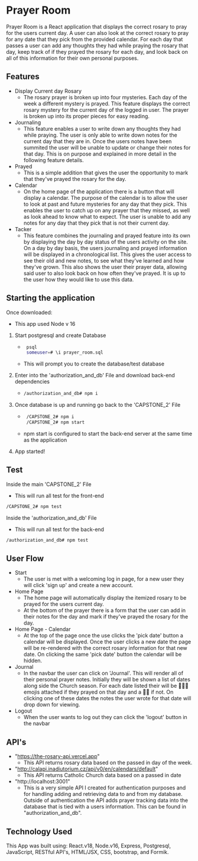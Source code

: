 # Prayer Room

Prayer Room is a React application that displays the correct rosary to pray for the users current day. A user can also look at the correct rosary to pray for any date that they pick from the provided calendar. For each day that passes a user can add any thoughts they had while praying the rosary that day, keep track of if they prayed the rosary for each day, and look back on all of this information for their own personal purposes. 

## Features
- Display Current day Rosary
   - The rosary prayer is broken up into four mysteries. Each day of the week a different mystery is prayed. This feature displays the correct rosary mystery for the current day of the logged in user. The prayer is broken up into its proper pieces for easy reading. 
- Journaling 
  - This feature enables a user to write down any thoughts they had while praying. The user is only able to write down notes for the current day that they are in. Once the users notes have been summited the user will be unable to update or change their notes for that day. This is on purpose and explained in more detail in the following feature details.
- Prayed
  - This is a simple addition that gives the user the opportunity to mark that they've prayed the rosary for the day.
- Calendar
  - On the home page of the application there is a button that will display a calendar. The purpose of the calendar is to allow the user to look at past and future mysteries for any day that they pick. This enables the user to catch up on any prayer that they missed, as well as look ahead to know what to expect. The user is unable to add any notes for any day that they pick that is not their current day. 
- Tacker 
  - This feature combines the journaling and prayed feature into its own by displaying the day by day status of the users activity on the site. On a day by day basis, the users journaling and prayed information will be displayed in a chronological list. This gives the user access to see their old and new notes, to see what they've learned and how they've grown. This also shows the user their prayer data, allowing said user to also look back on how often they've prayed. It is up to the user how they would like to use this data. 

## Starting the application
Once downloaded:
 - This app used Node v 16
1. Start postgresql and create Database

     - ``` bash
        psql 
        someuser=# \i prayer_room.sql
        ```
     - This will prompt you to create the database/test database

2. Enter into the 'authorization_and_db' File and download back-end dependencies

      - ``` bash 
        /authorization_and_db# npm i
        ```

2. Once database is up and running go back to the 'CAPSTONE_2' File
     - ```bash
        /CAPSTONE_2# npm i
        /CAPSTONE_2# npm start
       ```
     - npm start is configured to start the back-end server at the same time as the application
3. App started!


## Test
Inside the main 'CAPSTONE_2' File
 - This will run all test for the front-end
```bash
/CAPSTONE_2# npm test
```
Inside the 'authorization_and_db' File
 - This will run all test for the back-end
```bash
/authorization_and_db# npm test
```
## User Flow
- Start
  - The user is met with a welcoming log in page, for a new user they will click 'sign up' and create a new account. 
- Home Page 
  - The home page will automatically display the itemized rosary to be prayed for the users current day. 
  - At the bottom of the prayer there is a form that the user can add in their notes for the day and mark if they've prayed the rosary for the day. 
- Home Page - Calendar
  - At the top of the page once the use clicks the 'pick date' button a calendar will be displayed. Once the user clicks a new date the page will be re-rendered with the correct rosary information for that new date. On clicking the same 'pick date' button the calendar will be hidden. 
- Journal
  - In the navbar the user can click on 'Journal'. This will render all of their personal prayer notes. Initially they will be shown a list of dates along side the Church season. For each date listed their will be 🙏🏽📿 emojis attached if they prayed on that day and a 👎🏽 if not. On clicking one of these dates the notes the user wrote for that date will drop down for viewing.
- Logout
  - When the user wants to log out they can click the 'logout' button in the navbar  

## API's
   - "https://the-rosary-api.vercel.app"
     - This API returns rosary data based on the passed in day of the week. 
   - "http://calapi.inadiutorium.cz/api/v0/en/calendars/default"
     - This API returns Catholic Church data based on a passed in date 
   - "http://localhost:3001" 
     - This is a very simple API I created for authentication purposes and for handling adding and retrieving data to and from my database. Outside of authentication the API adds prayer tracking data into the database that is tied with a users information. This can be found in "authorization_and_db".
## Technology Used
 This App was built using: React.v18, Node.v16, Express, Postgresql, JavaScript, RESTful API's, HTML/JSX, CSS, bootstrap, and Formik.  
